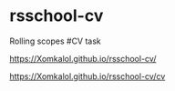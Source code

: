 # rsschool-cv
Rolling scopes #CV task

https://Xomkalol.github.io/rsschool-cv/

https://Xomkalol.github.io/rsschool-cv/cv
